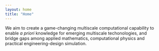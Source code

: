 ```yaml
---
layout: home
title: "Home"
---
```


We aim to create a game-changing multiscale computational capability to enable *a priori* knowledge for emerging multiscale techonologies, and bridge gaps among applied mathematics, computational physics and practical engineering-design simulation.
